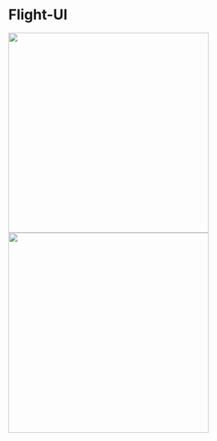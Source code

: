 # Flight-UI


<img align="left" src="https://user-images.githubusercontent.com/49603163/62891428-50694900-bd63-11e9-94f2-794766562cf5.png" width="400">

<img align="left" src="https://user-images.githubusercontent.com/49603163/62891426-50694900-bd63-11e9-8f6d-fe4f94ecfbf7.png" width="400">
